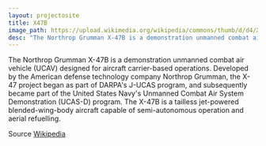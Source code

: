 ```yaml
---
layout: projectosite
title: X47B
image_path: https://upload.wikimedia.org/wikipedia/commons/thumb/d/d4/X-47B_operating_in_the_Atlantic_Test_Range_%28modified%29.jpg/640px-X-47B_operating_in_the_Atlantic_Test_Range_%28modified%29.jpg
desc: "The Northrop Grumman X-47B is a demonstration unmanned combat air vehicle (UCAV) designed for aircraft carrier-based operations."
---
```



   The Northrop Grumman X-47B is a demonstration unmanned combat air vehicle (UCAV) designed for aircraft carrier-based operations. Developed by the American defense technology company Northrop Grumman, the X-47 project began as part of DARPA's J-UCAS program, and subsequently became part of the United States Navy's Unmanned Combat Air System Demonstration (UCAS-D) program. The X-47B is a tailless jet-powered blended-wing-body aircraft capable of semi-autonomous operation and aerial refuelling.

Source [Wikipedia](https://en.wikipedia.org/wiki/Northrop_Grumman_X-47B)
